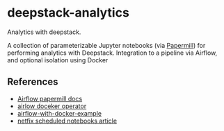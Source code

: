 # deepstack-analytics
Analytics with deepstack.

A collection of parameterizable Jupyter notebooks (via [Papermill](https://papermill.readthedocs.io/en/latest/)) for performing analytics with Deepstack. Integration to a pipeline via Airflow, and optional isolation using Docker

## References
* [Airflow papermill docs](https://airflow.readthedocs.io/en/stable/howto/operator/papermill.html)
* [airlow doceker operator](https://airflow.apache.org/docs/stable/_api/airflow/operators/docker_operator/index.html)
* [airflow-with-docker-example](https://medium.com/@tomaszdudek/yet-another-scalable-apache-airflow-with-docker-example-setup-84775af5c451)
* [netfix scheduled notebooks article](https://netflixtechblog.com/scheduling-notebooks-348e6c14cfd6)
